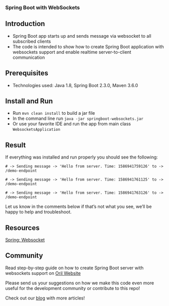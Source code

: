 ### Spring Boot with WebSockets

Introduction
-------------
- Spring Boot app starts up and sends message via websocket to all subscribed clients
- The code is intended to show how to create Spring Boot application with websockets support and enable realtime server-to-client communication

Prerequisites 
-------------
- Technologies used: Java 1.8, Spring Boot 2.3.0, Maven 3.6.0

Install and Run
-------------
- Run `mvn clean install` to build a jar file
- In the command line run `java -jar springboot-websockets.jar`
- Or use your favorite IDE and run the app from main class `WebsocketsApplication`

Result
-------------
If everything was installed and run properly you should see the following:

`# -> Sending message -> 'Hello from server. Time: 1586941759126' to -> /demo-endpoint`

`# -> Sending message -> 'Hello from server. Time: 1586941761125' to -> /demo-endpoint`

`# -> Sending message -> 'Hello from server. Time: 1586941763126' to -> /demo-endpoint`

Let us know in the comments below if that’s not what you see, we’ll be happy to help and troubleshoot.

Resources
-------------
[Spring: Websocket](https://docs.spring.io/spring-framework/docs/5.0.0.BUILD-SNAPSHOT/spring-framework-reference/html/websocket.html)

Community
-------------
Read step-by-step guide on how to create Spring Boot server with websockets support on [Oril Website](https://oril.co/blog/spring-boot-websockets-angular-5/)

Please send us your suggestions on how we make this code even more useful for the development community or contribute to this repo!

Check out our [blog](http://www.oril.co/blog) with more articles!